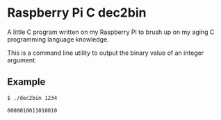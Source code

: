 # Raspberry Pi C dec2bin

A little C program written on my Raspberry Pi to brush up on my aging C programming language knowledge.  

This is a command line utility to output the binary value of an integer argument.

## Example

```bash
$ ./dec2bin 1234

0000010011010010
```